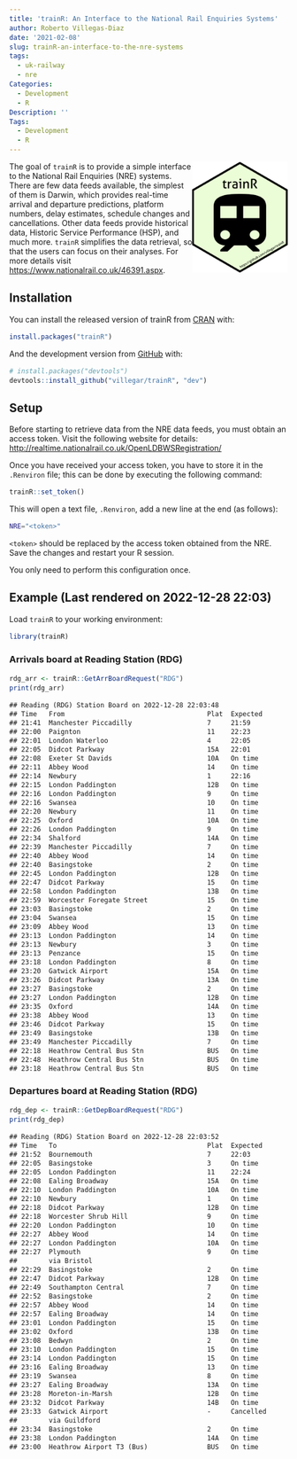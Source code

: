 ```yaml
---
title: 'trainR: An Interface to the National Rail Enquiries Systems'
author: Roberto Villegas-Diaz
date: '2021-02-08'
slug: trainR-an-interface-to-the-nre-systems
tags:
  - uk-railway
  - nre
Categories:
  - Development
  - R
Description: ''
Tags:
  - Development
  - R
---
```


<img src="https://raw.githubusercontent.com/villegar/trainR/main/inst/images/logo.png" alt="logo" align="right" height=200px/>

The goal of `trainR` is to provide a simple interface to the 
National Rail Enquiries (NRE) systems. There are few data feeds 
available, the simplest of them is Darwin, which provides real-time 
arrival and departure predictions, platform numbers, delay estimates, 
schedule changes and cancellations. Other data feeds provide historical 
data, Historic Service Performance (HSP), and much more. `trainR` 
simplifies the data retrieval, so that the users can focus on their 
analyses. For more details visit 
https://www.nationalrail.co.uk/46391.aspx.

## Installation

You can install the released version of trainR from [CRAN](https://CRAN.R-project.org) with:

``` r
install.packages("trainR")
```

And the development version from [GitHub](https://github.com/) with:

``` r
# install.packages("devtools")
devtools::install_github("villegar/trainR", "dev")
```

## Setup
Before starting to retrieve data from the NRE data feeds, you must obtain an access token. 
Visit the following website for details: http://realtime.nationalrail.co.uk/OpenLDBWSRegistration/

Once you have received your access token, you have to store it in the `.Renviron` file; this can be 
done by executing the following command:


```r
trainR::set_token()
```

This will open a text file, `.Renviron`, add a new line at the end (as follows):

```bash
NRE="<token>"
```

`<token>` should be replaced by the access token obtained from the NRE. Save the changes and restart 
your R session.

You only need to perform this configuration once.

## Example (Last rendered on 2022-12-28 22:03)

Load `trainR` to your working environment:

```r
library(trainR)
```

### Arrivals board at Reading Station (RDG)


```r
rdg_arr <- trainR::GetArrBoardRequest("RDG")
print(rdg_arr)
```

```
## Reading (RDG) Station Board on 2022-12-28 22:03:48
## Time   From                                    Plat  Expected
## 21:41  Manchester Piccadilly                   7     21:59
## 22:00  Paignton                                11    22:23
## 22:01  London Waterloo                         4     22:05
## 22:05  Didcot Parkway                          15A   22:01
## 22:08  Exeter St Davids                        10A   On time
## 22:11  Abbey Wood                              14    On time
## 22:14  Newbury                                 1     22:16
## 22:15  London Paddington                       12B   On time
## 22:16  London Paddington                       9     On time
## 22:16  Swansea                                 10    On time
## 22:20  Newbury                                 11    On time
## 22:25  Oxford                                  10A   On time
## 22:26  London Paddington                       9     On time
## 22:34  Shalford                                14A   On time
## 22:39  Manchester Piccadilly                   7     On time
## 22:40  Abbey Wood                              14    On time
## 22:40  Basingstoke                             2     On time
## 22:45  London Paddington                       12B   On time
## 22:47  Didcot Parkway                          15    On time
## 22:58  London Paddington                       13B   On time
## 22:59  Worcester Foregate Street               15    On time
## 23:03  Basingstoke                             2     On time
## 23:04  Swansea                                 15    On time
## 23:09  Abbey Wood                              13    On time
## 23:13  London Paddington                       14    On time
## 23:13  Newbury                                 3     On time
## 23:13  Penzance                                15    On time
## 23:18  London Paddington                       8     On time
## 23:20  Gatwick Airport                         15A   On time
## 23:26  Didcot Parkway                          13A   On time
## 23:27  Basingstoke                             2     On time
## 23:27  London Paddington                       12B   On time
## 23:35  Oxford                                  14A   On time
## 23:38  Abbey Wood                              13    On time
## 23:46  Didcot Parkway                          15    On time
## 23:49  Basingstoke                             13B   On time
## 23:49  Manchester Piccadilly                   7     On time
## 22:18  Heathrow Central Bus Stn                BUS   On time
## 22:48  Heathrow Central Bus Stn                BUS   On time
## 23:18  Heathrow Central Bus Stn                BUS   On time
```

### Departures board at Reading Station (RDG)


```r
rdg_dep <- trainR::GetDepBoardRequest("RDG")
print(rdg_dep)
```

```
## Reading (RDG) Station Board on 2022-12-28 22:03:52
## Time   To                                      Plat  Expected
## 21:52  Bournemouth                             7     22:03
## 22:05  Basingstoke                             3     On time
## 22:05  London Paddington                       11    22:24
## 22:08  Ealing Broadway                         15A   On time
## 22:10  London Paddington                       10A   On time
## 22:10  Newbury                                 1     On time
## 22:18  Didcot Parkway                          12B   On time
## 22:18  Worcester Shrub Hill                    9     On time
## 22:20  London Paddington                       10    On time
## 22:27  Abbey Wood                              14    On time
## 22:27  London Paddington                       10A   On time
## 22:27  Plymouth                                9     On time
##        via Bristol                             
## 22:29  Basingstoke                             2     On time
## 22:47  Didcot Parkway                          12B   On time
## 22:49  Southampton Central                     7     On time
## 22:52  Basingstoke                             2     On time
## 22:57  Abbey Wood                              14    On time
## 22:57  Ealing Broadway                         14    On time
## 23:01  London Paddington                       15    On time
## 23:02  Oxford                                  13B   On time
## 23:08  Bedwyn                                  2     On time
## 23:10  London Paddington                       15    On time
## 23:14  London Paddington                       15    On time
## 23:16  Ealing Broadway                         13    On time
## 23:19  Swansea                                 8     On time
## 23:27  Ealing Broadway                         13A   On time
## 23:28  Moreton-in-Marsh                        12B   On time
## 23:32  Didcot Parkway                          14B   On time
## 23:33  Gatwick Airport                         -     Cancelled
##        via Guildford                           
## 23:34  Basingstoke                             2     On time
## 23:38  London Paddington                       14A   On time
## 23:00  Heathrow Airport T3 (Bus)               BUS   On time
```
